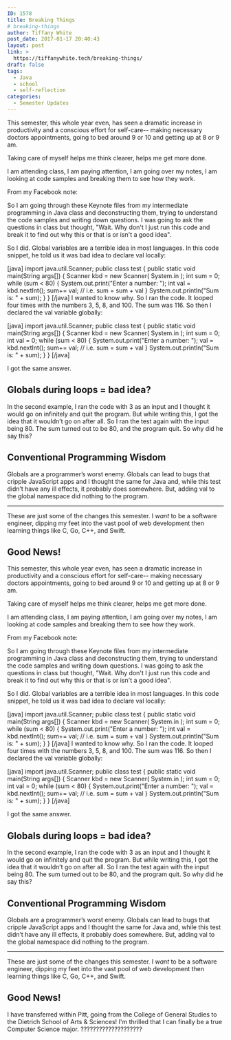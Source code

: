 ```yaml
---
ID: 1578
title: Breaking Things
# breaking-things
author: Tiffany White
post_date: 2017-01-17 20:40:43
layout: post
link: >
  https://tiffanywhite.tech/breaking-things/
draft: false
tags:
  - Java
  - school
  - self-reflection
categories:
  - Semester Updates
---
```



This semester, this whole year even, has seen a dramatic increase in productivity and a conscious effort for self-care-- making necessary doctors appointments, going to bed around 9 or 10 and getting up at 8 or 9 am.

Taking care of myself helps me think clearer, helps me get more done.

I am attending class, I am paying attention, I am going over my notes, I am looking at code samples and breaking them to see how they work.

From my Facebook note:

So I am going through these Keynote files from my intermediate programming in Java class and deconstructing them, trying to understand the code samples and writing down questions.
I was going to ask the questions in class but thought, "Wait. Why don't I just run this code and break it to find out why this or that is or isn't a good idea".

So I did. Global variables are a terrible idea in most languages. In this code snippet, he told us it was bad idea to declare val locally:

[java]
import java.util.Scanner;
public class test {
  public static void main(String args[]) {
    Scanner kbd = new Scanner( System.in );
    int sum = 0;
    while (sum < 80) {
      System.out.print("Enter a number: ");
      int val = kbd.nextInt();
      sum+= val; // i.e. sum = sum + val
    }
    System.out.println("Sum is: " + sum);
  }
}
[/java]
I wanted to know why. So I ran the code. It looped four times with the numbers 3, 5, 8, and 100. The sum was 116.
So then I declared the val variable globally:

[java]
import java.util.Scanner;
public class test {
  public static void main(String args[]) {
    Scanner kbd = new Scanner( System.in );
    int sum = 0;
    int val = 0;
    while (sum &lt; 80) {
      System.out.print("Enter a number: ");
      val = kbd.nextInt();
      sum+= val; // i.e. sum = sum + val
    }
    System.out.println("Sum is: " + sum);
  }
}
[/java]

I got the same answer.

## Globals during loops = bad idea?

In the second example, I ran the code with 3 as an input and I thought it would go on infinitely and quit the program. But while writing this, I got the idea that it wouldn’t go on after all.
So I ran the test again with the input being 80. The sum turned out to be 80, and the program quit. So why did he say this?

## Conventional Programming Wisdom

Globals are a programmer’s worst enemy. Globals can lead to bugs that cripple JavaScript apps and I thought the same for Java and, while this test didn’t have any ill effects, it probably does somewhere. But, adding val to the global namespace did nothing to the program.

----

These are just some of the changes this semester. I *want* to be a software engineer, dipping my feet into the vast pool of web development then learning things like C, Go, C++, and Swift.

## Good News!




This semester, this whole year even, has seen a dramatic increase in productivity and a conscious effort for self-care-- making necessary doctors appointments, going to bed around 9 or 10 and getting up at 8 or 9 am.

Taking care of myself helps me think clearer, helps me get more done.

I am attending class, I am paying attention, I am going over my notes, I am looking at code samples and breaking them to see how they work.

From my Facebook note:

So I am going through these Keynote files from my intermediate programming in Java class and deconstructing them, trying to understand the code samples and writing down questions.
I was going to ask the questions in class but thought, "Wait. Why don't I just run this code and break it to find out why this or that is or isn't a good idea".

So I did. Global variables are a terrible idea in most languages. In this code snippet, he told us it was bad idea to declare val locally:

[java]
import java.util.Scanner;
public class test {
  public static void main(String args[]) {
    Scanner kbd = new Scanner( System.in );
    int sum = 0;
    while (sum < 80) {
      System.out.print("Enter a number: ");
      int val = kbd.nextInt();
      sum+= val; // i.e. sum = sum + val
    }
    System.out.println("Sum is: " + sum);
  }
}
[/java]
I wanted to know why. So I ran the code. It looped four times with the numbers 3, 5, 8, and 100. The sum was 116.
So then I declared the val variable globally:

[java]
import java.util.Scanner;
public class test {
  public static void main(String args[]) {
    Scanner kbd = new Scanner( System.in );
    int sum = 0;
    int val = 0;
    while (sum &lt; 80) {
      System.out.print("Enter a number: ");
      val = kbd.nextInt();
      sum+= val; // i.e. sum = sum + val
    }
    System.out.println("Sum is: " + sum);
  }
}
[/java]

I got the same answer.

## Globals during loops = bad idea?

In the second example, I ran the code with 3 as an input and I thought it would go on infinitely and quit the program. But while writing this, I got the idea that it wouldn’t go on after all.
So I ran the test again with the input being 80. The sum turned out to be 80, and the program quit. So why did he say this?

## Conventional Programming Wisdom

Globals are a programmer’s worst enemy. Globals can lead to bugs that cripple JavaScript apps and I thought the same for Java and, while this test didn’t have any ill effects, it probably does somewhere. But, adding val to the global namespace did nothing to the program.

----

These are just some of the changes this semester. I *want* to be a software engineer, dipping my feet into the vast pool of web development then learning things like C, Go, C++, and Swift.

## Good News!





I have transferred within Pitt, going from the College of General Studies to the Dietrich School of Arts &amp; Sciences! I'm thrilled that I can finally be a true Computer Science major. ????????‍????????????
